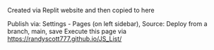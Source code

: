 Created via Replit website and then copied to here

Publish via:
Settings - Pages (on left sidebar), Source: Deploy from a branch, main, save
Execute this page via https://randyscott777.github.io/JS_List/
